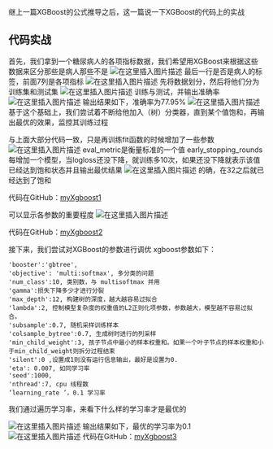继上一篇XGBoost的公式推导之后，这一篇说一下XGBoost的代码上的实战
## 代码实战

首先，我们拿到一个糖尿病人的各项指标数据，我们希望用XGBoost来根据这些数据来区分那些是病人那些不是
![在这里插入图片描述](https://img-blog.csdnimg.cn/20191205114604752.png?x-oss-process=image/watermark,type_ZmFuZ3poZW5naGVpdGk,shadow_10,text_aHR0cHM6Ly9ibG9nLmNzZG4ubmV0L3FxXzM5OTM2NDM0,size_16,color_FFFFFF,t_70)
最后一行是否是病人的标签，前面7列是各项指标
![在这里插入图片描述](https://img-blog.csdnimg.cn/20191205114749639.png)
先将数据划分，然后将他们分为训练集和测试集
![在这里插入图片描述](https://img-blog.csdnimg.cn/20191205114831255.png)
训练与测试，并输出准确率
![在这里插入图片描述](https://img-blog.csdnimg.cn/20191205114930560.png)
输出结果如下，准确率为77.95%
![在这里插入图片描述](https://img-blog.csdnimg.cn/2019120511501332.png)
基于这个基础上，我们尝试着不断给他加入（树）分类器，直到某个值饱和，再输出最优的效果，监控其训练过程

与上面大部分代码一致，只是再训练fit函数的时候增加了一些参数
![在这里插入图片描述](https://img-blog.csdnimg.cn/20191205120342136.png)
eval_metric是衡量标准的一个值
early_stopping_rounds每增加一个模型，当logloss还没下降，就训练多10次，如果还没下降就表示该值已经达到饱和状态并且输出最优结果
![在这里插入图片描述](https://img-blog.csdnimg.cn/20191205120252981.png?x-oss-process=image/watermark,type_ZmFuZ3poZW5naGVpdGk,shadow_10,text_aHR0cHM6Ly9ibG9nLmNzZG4ubmV0L3FxXzM5OTM2NDM0,size_16,color_FFFFFF,t_70)
的确，在32之后就已经达到了饱和

代码在GitHub：[myXgboost1](https://github.com/Xandra-chan/Deep-learning-of-DGA/blob/master/code/algorithm_principle/myXgboost1.py)

可以显示各参数的重要程度
![在这里插入图片描述](https://img-blog.csdnimg.cn/20191205121614845.png?x-oss-process=image/watermark,type_ZmFuZ3poZW5naGVpdGk,shadow_10,text_aHR0cHM6Ly9ibG9nLmNzZG4ubmV0L3FxXzM5OTM2NDM0,size_16,color_FFFFFF,t_70)

代码在GitHub：[myXgboost2](https://github.com/Xandra-chan/Deep-learning-of-DGA/blob/master/code/algorithm_principle/myXgboost2.py)


接下来，我们尝试对XGBoost的参数进行调优
xgboost参数如下：

	'booster':'gbtree',
	'objective': 'multi:softmax', 多分类的问题
	'num_class':10, 类别数，与 multisoftmax 并用
	'gamma':损失下降多少才进行分裂
	'max_depth':12, 构建树的深度，越大越容易过拟合
	'lambda':2, 控制模型复杂度的权重值的L2正则化项参数，参数越大，模型越不容易过拟合。
	'subsample':0.7, 随机采样训练样本
	'colsample_bytree':0.7, 生成树时进行的列采样
	'min_child_weight':3, 孩子节点中最小的样本权重和。如果一个叶子节点的样本权重和小于min_child_weight则拆分过程结束
	'silent':0 ,设置成1则没有运行信息输出，最好是设置为0.
	'eta': 0.007, 如同学习率
	'seed':1000,
	'nthread':7, cpu 线程数
	‘learning_rate ’，0.1 学习率

我们通过遍历学习率，来看下什么样的学习率才是最优的

![在这里插入图片描述](https://img-blog.csdnimg.cn/20191205122937857.png?x-oss-process=image/watermark,type_ZmFuZ3poZW5naGVpdGk,shadow_10,text_aHR0cHM6Ly9ibG9nLmNzZG4ubmV0L3FxXzM5OTM2NDM0,size_16,color_FFFFFF,t_70)
输出结果如下，最优的学习率为0.1
![在这里插入图片描述](https://img-blog.csdnimg.cn/20191205122919607.png?x-oss-process=image/watermark,type_ZmFuZ3poZW5naGVpdGk,shadow_10,text_aHR0cHM6Ly9ibG9nLmNzZG4ubmV0L3FxXzM5OTM2NDM0,size_16,color_FFFFFF,t_70)
代码在GitHub：[myXgboost3](https://github.com/Xandra-chan/Deep-learning-of-DGA/blob/master/code/algorithm_principle/myXGBoost3.py)